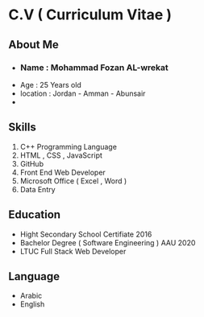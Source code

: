 # C.V ( Curriculum Vitae )

## About Me  
* ### Name : Mohammad Fozan AL-wrekat
*  Age : 25 Years old
* location : Jordan - Amman - Abunsair
*
## Skills 
1. C++ Programming Language
2. HTML , CSS , JavaScript
3. GitHub
4. Front End Web Developer
5. Microsoft Office ( Excel , Word )
6. Data Entry

## Education 
* Hight Secondary School Certifiate 2016
* Bachelor Degree ( Software Engineering ) AAU 2020
* LTUC Full Stack Web Developer 

## Language
* Arabic 
* English
